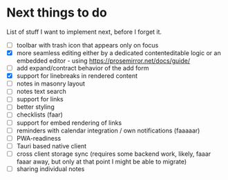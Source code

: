 # Next things to do

List of stuff I want to implement next, before I forget it.

- [ ] toolbar with trash icon that appears only on focus
- [x] more seamless editing either by a dedicated contenteditable logic or an embedded editor - using https://prosemirror.net/docs/guide/
- [ ] add expand/contract behavior of the add form
- [x] support for linebreaks in rendered content
- [ ] notes in masonry layout
- [ ] notes text search
- [ ] support for links
- [ ] better styling
- [ ] checklists (faar)
- [ ] support for embed rendering of links
- [ ] reminders with calendar integration / own notifications (faaaaar)
- [ ] PWA-readiness
- [ ] Tauri based native client
- [ ] cross client storage sync (requires some backend work, likely, faaar faaar away, but only at that point I might be able to migrate)
- [ ] sharing individual notes
